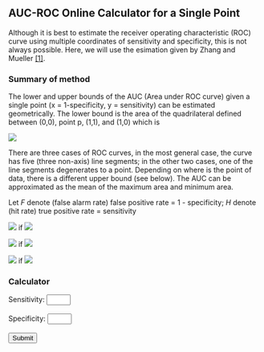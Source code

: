 ## AUC-ROC Online Calculator for a Single Point

Although it is best to estimate the receiver operating characteristic (ROC) curve using multiple coordinates of sensitivity and specificity, this is not always possible. Here, we will use the esimation given by Zhang and Mueller [[1]](https://link.springer.com/article/10.1007/s11336-003-1119-8).

### Summary of method
The lower and upper bounds of the AUC (Area under ROC curve) given a single point (x = 1-specificity, y = sensitivity) can be estimated geometrically. The lower bound is the area of the quadrilateral defined between (0,0), point p, (1,1), and (1,0) which is  

<!-- 0.5*(sensitivity + specificity) -->

<img src="https://render.githubusercontent.com/render/math?math=A_{min}=\frac{(sensitivity%2Bspecificity)}{2}">

There are three cases of ROC curves, in the most general case, the curve has five (three non-axis) line segments; in the other two cases, one of the line segments degenerates to a point. Depending on where is the point of data, there is a different upper bound (see below). The AUC can be approximated as the mean of the maximum area and minimum area.

Let *F* denote (false alarm rate) false positive rate = 1 - specificity; *H* denote (hit rate) true positive rate = sensitivity

<!-- A_max -->
<img src="https://render.githubusercontent.com/render/math?math=A_{max}=1 - 2F ( 1 - H)"> if <img src="https://render.githubusercontent.com/render/math?math=F \leq 0.5 <H ">

<img src="https://render.githubusercontent.com/render/math?math=A_{max}=1 - \frac{F}{1 - H}"> if <img src="https://render.githubusercontent.com/render/math?math=F \leq H<0.5">

<img src="https://render.githubusercontent.com/render/math?math=A_{max}=1 - \frac{1 - H}{2(1 - F)}"> if <img src="https://render.githubusercontent.com/render/math?math=0.5<F \leq H ">

### Calculator
<div>
  <label for="sen">Sensitivity:</label>
  <input type="number" id="sen" min="0" max="1"><br><br>
  <label for="spe">Specificity:</label>
  <input type="number" id="spe" min="0" max="1"><br><br>
  <input type="submit" value="Submit">
</div>
